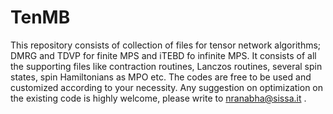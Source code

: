 # TenMB

This repository consists of collection of files for tensor network algorithms; DMRG and TDVP for finite MPS and iTEBD fo infinite MPS. 
It consists of all the supporting files like contraction routines, Lanczos routines, several 
spin states, spin Hamiltonians as MPO etc. The codes are free to be used and customized according 
to your necessity. Any suggestion on optimization on the existing code is highly welcome, please write to
nranabha@sissa.it .
